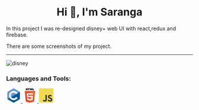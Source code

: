 <h1 align="center">Hi 👋, I'm Saranga</h1>

<p> In this project I was re-designed disney+ web UI with react,redux and firebase. </p>

<p> There are some screenshots of my project. </p>
<hr/>

![disney](https://user-images.githubusercontent.com/87310474/178904280-f6846412-37e9-48fe-8bd8-902846315704.png)




<h3 align="left">Languages and Tools:</h3>
<p align="left"> <a href="https://www.cprogramming.com/" target="_blank" rel="noreferrer"> <img src="https://raw.githubusercontent.com/devicons/devicon/master/icons/c/c-original.svg" alt="c" width="40" height="40"/> </a> <a href="https://www.w3.org/html/" target="_blank" rel="noreferrer"> <img src="https://raw.githubusercontent.com/devicons/devicon/master/icons/html5/html5-original-wordmark.svg" alt="html5" width="40" height="40"/> </a> <a href="https://developer.mozilla.org/en-US/docs/Web/JavaScript" target="_blank" rel="noreferrer"> <img src="https://raw.githubusercontent.com/devicons/devicon/master/icons/javascript/javascript-original.svg" alt="javascript" width="40" height="40"/> </a> </p>


